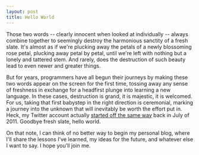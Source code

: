 ```yaml
---
layout: post
title: Hello World
---
```


Those two words -- clearly innocent when looked at individually -- always combine together to seemingly destroy the harmonious sanctity of a fresh slate. It's almost as if we're plucking away the petals of a newly blossoming rose petal, plucking away petal by petal, until we're left with nothing but a lonely and tattered stem. And rarely, does the destruction of such beauty lead to even newer and greater things.

But for years, programmers have all begun their journeys by making these two words appear on the screen for the first time, tossing away any sense of freshness in exchange for a headfirst plunge into learning a new language. In these cases, destruction is grand, it is majestic, it is welcomed. For us, taking that first babystep in the right direction is ceremonial, marking a journey into the unknown that will inevitably be worth the effort put in. Heck, my Twitter account actually [started off the same way](https://twitter.com/frankjwu/status/96021464528068608) back in July of 2011. Goodbye fresh slate, hello world.

On that note, I can think of no better way to begin my personal blog, where I'll share the lessons I've learned, my ideas for the future, and whatever else I want to say. I hope you'll join me.